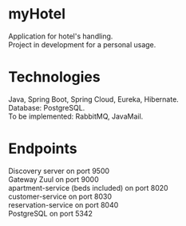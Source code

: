 # myHotel

Application for hotel's handling.  
Project in development for a personal usage.

# Technologies

Java, Spring Boot, Spring Cloud, Eureka, Hibernate.  
Database: PostgreSQL.  
To be implemented: RabbitMQ, JavaMail.  

# Endpoints

Discovery server on port 9500  
Gateway Zuul on port 9000  
apartment-service (beds included) on port 8020  
customer-service on port 8030  
reservation-service on port 8040  
PostgreSQL on port 5342  

